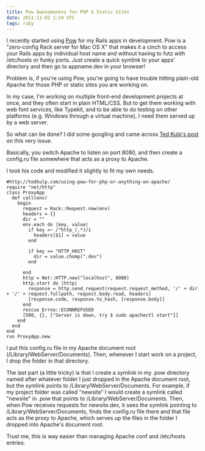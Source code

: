 ```yaml
---
title: Pow Awesomeness for PHP & Static Sites
date: 2011-11-02 1:24 UTC
tags: ruby
---
```


I recently started using [Pow](http://pow.cx/) for my Rails apps in development. Pow is a "zero-config Rack server for Mac OS X" that makes it a cinch to access your Rails apps by individual host name and without having to futz with /etc/hosts or funky ports. Just create a quick symlink to your apps' directory and then go to appname.dev in your browser!

Problem is, if you're using Pow, you're going to have trouble hitting plain-old Apache for those PHP or static sites you are working on.

In my case, I'm working on multiple front-end development projects at once, and they often start in plain HTML/CSS. But to get them working with web font services, like Typekit, and to be able to do testing on other platforms (e.g. Windows through a virtual machine), I need them served up by a web server.

So what can be done? I did some googling and came across [Ted Kulp's post](http://tedkulp.com/using-pow-for-php-or-anything-on-apache/) on this very issue.

Basically, you switch Apache to listen on port 8080, and then create a config.ru file somewhere that acts as a proxy to Apache.

I took his code and modified it slightly to fit my own needs.

```
#http://tedkulp.com/using-pow-for-php-or-anything-on-apache/
require "net/http"
class ProxyApp
  def call(env)
    begin
      request = Rack::Request.new(env)
      headers = {}
      dir = ""
      env.each do |key, value|
        if key =~ /^http_(.*)/i
          headers[$1] = value
        end

        if key == "HTTP_HOST"
          dir = value.chomp(".dev")
        end

      end
      http = Net::HTTP.new("localhost", 8080)
      http.start do |http|
        response = http.send_request(request.request_method, '/' + dir + '/' + request.fullpath, request.body.read, headers)
        [response.code, response.to_hash, [response.body]]
      end
      rescue Errno::ECONNREFUSED
      [500, {}, ["Server is down, try $ sudo apachectl start"]]
    end
  end
end
run ProxyApp.new
```

I put this config.ru file in my Apache document root (/Library/WebServer/Documents). Then, whenever I start work on a project, I drop the folder in that directory.

The last part (a little tricky) is that I create a symlink in my .pow directory named after whatever folder I just dropped in the Apache document root, but the symlink points to /Library/WebServer/Documents. For example, if my project folder was called "newsite" I would create a symlink called "newsite" in .pow that points to /Library/WebServer/Documents. Then, when Pow receives requests for newsite.dev, it sees the symlink pointing to /Library/WebServer/Documents, finds the config.ru file there and that file acts as the proxy to Apache, which serves up the files in the folder I dropped into Apache's document root.

Trust me, this is way easier than managing Apache conf and /etc/hosts entries.
